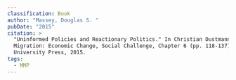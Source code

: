 ```yaml
---
classification: Book
author: "Massey, Douglas S. "
pubDate: "2015"
citation: >
  "Uninformed Policies and Reactionary Politics." In Christian Dustmann, editor.
  Migration: Economic Change, Social Challenge, Chapter 6 (pp. 118-137). Oxford
  University Press, 2015.
tags:
  - MMP
---
```


